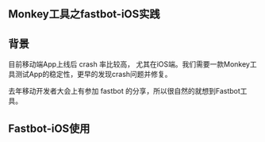 ## Monkey工具之fastbot-iOS实践

## 背景

目前移动端App上线后 crash 率比较高， 尤其在iOS端。我们需要一款Monkey工具测试App的稳定性，更早的发现crash问题并修复。

去年移动开发者大会上有参加 fastbot 的分享，所以很自然的就想到Fastbot工具。

## Fastbot-iOS使用


